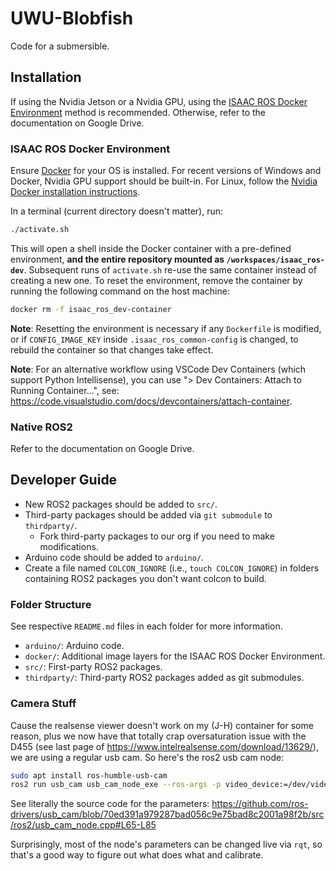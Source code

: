 # UWU-Blobfish

Code for a submersible.

## Installation

If using the Nvidia Jetson or a Nvidia GPU, using the [ISAAC ROS Docker Environment](#isaac-ros-docker-environment) method is recommended. Otherwise, refer to the documentation on Google Drive.

### ISAAC ROS Docker Environment

Ensure [Docker](https://www.docker.com/get-started/) for your OS is installed. For recent versions of Windows and Docker, Nvidia GPU support should be built-in. For Linux, follow the [Nvidia Docker installation instructions](https://docs.nvidia.com/datacenter/cloud-native/container-toolkit/install-guide.html).

In a terminal (current directory doesn't matter), run:

```sh
./activate.sh
```

This will open a shell inside the Docker container with a pre-defined environment, **and the entire repository mounted as `/workspaces/isaac_ros-dev`**. Subsequent runs of `activate.sh` re-use the same container instead of creating a new one. To reset the environment, remove the container by running the following command on the host machine:

```sh
docker rm -f isaac_ros_dev-container
```

**Note**: Resetting the environment is necessary if any `Dockerfile` is modified, or if `CONFIG_IMAGE_KEY` inside `.isaac_ros_common-config` is changed, to rebuild the container so that changes take effect.

**Note**: For an alternative workflow using VSCode Dev Containers (which support Python Intellisense), you can use "> Dev Containers: Attach to Running Container...", see: <https://code.visualstudio.com/docs/devcontainers/attach-container>.

### Native ROS2

Refer to the documentation on Google Drive.

## Developer Guide

- New ROS2 packages should be added to `src/`.
- Third-party packages should be added via `git submodule` to `thirdparty/`.
  - Fork third-party packages to our org if you need to make modifications.
- Arduino code should be added to `arduino/`.
- Create a file named `COLCON_IGNORE` (i.e., `touch COLCON_IGNORE`) in folders containing ROS2 packages you don't want colcon to build.

### Folder Structure

See respective `README.md` files in each folder for more information.

- `arduino/`: Arduino code.
- `docker/`: Additional image layers for the ISAAC ROS Docker Environment.
- `src/`: First-party ROS2 packages.
- `thirdparty/`: Third-party ROS2 packages added as git submodules.

### Camera Stuff

Cause the realsense viewer doesn't work on my (J-H) container for some reason, plus we now have that totally crap oversaturation issue with the D455 (see last page of <https://www.intelrealsense.com/download/13629/>), we are using a regular usb cam. So here's the ros2 usb cam node:

```sh
sudo apt install ros-humble-usb-cam
ros2 run usb_cam usb_cam_node_exe --ros-args -p video_device:=/dev/video4
```

See literally the source code for the parameters: <https://github.com/ros-drivers/usb_cam/blob/70ed391a979287bad056c9e75bad8c2001a98f2b/src/ros2/usb_cam_node.cpp#L65-L85>

Surprisingly, most of the node's parameters can be changed live via `rqt`, so that's a good way to figure out what does what and calibrate.
